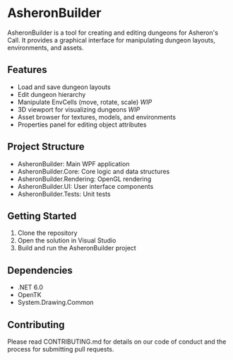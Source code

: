 # AsheronBuilder

AsheronBuilder is a tool for creating and editing dungeons for Asheron's Call. It provides a graphical interface for manipulating dungeon layouts, environments, and assets.

## Features

- Load and save dungeon layouts
- Edit dungeon hierarchy
- Manipulate EnvCells (move, rotate, scale) *WIP*
- 3D viewport for visualizing dungeons *WIP*
- Asset browser for textures, models, and environments
- Properties panel for editing object attributes

## Project Structure

- AsheronBuilder: Main WPF application
- AsheronBuilder.Core: Core logic and data structures
- AsheronBuilder.Rendering: OpenGL rendering
- AsheronBuilder.UI: User interface components
- AsheronBuilder.Tests: Unit tests

## Getting Started

1. Clone the repository
2. Open the solution in Visual Studio
3. Build and run the AsheronBuilder project

## Dependencies

- .NET 6.0
- OpenTK
- System.Drawing.Common

## Contributing

Please read CONTRIBUTING.md for details on our code of conduct and the process for submitting pull requests.

